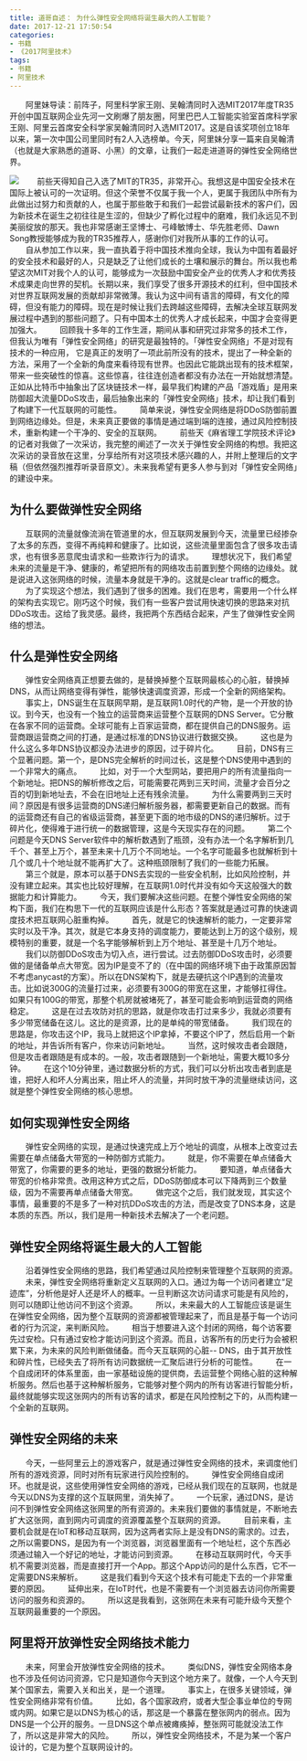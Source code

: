 ```yaml
---
title: 道哥自述： 为什么弹性安全网络将诞生最大的人工智能？
date: 2017-12-21 17:50:54
categories:
- 书籍
- 《2017阿里技术》
tags:
- 书籍
- 阿里技术
---
```

　　阿里妹导读：前阵子，阿里科学家王刚、吴翰清同时入选MIT2017年度TR35 开创中国互联网企业先河一文刷爆了朋友圈，阿里巴巴人工智能实验室首席科学家王刚、阿里云首席安全科学家吴翰清同时入选MIT2017。这是自该奖项创立18年以来，第一次中国公司里同时有2人入选榜单。今天，阿里妹分享一篇来自吴翰清（也就是大家熟悉的道哥、小黑）的文章，让我们一起走进道哥的弹性安全网络世界。
<!--more-->
![](/uploads/2017/12/alibaba_daoge_01.png)
　　前些天得知自己入选了MIT的TR35，非常开心。我想这是中国安全技术在国际上被认可的一次证明。但这个荣誉不仅属于我一个人，更属于我团队中所有为此做出过努力和贡献的人，也属于那些敢于和我们一起尝试最新技术的客户们，因为新技术在诞生之初往往是生涩的，但缺少了孵化过程中的磨难，我们永远见不到美丽绽放的那天。我也非常感谢王坚博士、弓峰敏博士、华先胜老师、Dawn Song教授能够成为我的TR35推荐人，感谢你们对我所从事的工作的认可。
　　自从参加工作以来，我一直执着于将中国技术推向全球，我认为中国有着最好的安全技术和最好的人，只是缺乏了让他们成长的土壤和展示的舞台。所以我也希望这次MIT对我个人的认可，能够成为一次鼓励中国安全产业的优秀人才和优秀技术成果走向世界的契机。长期以来，我们享受了很多开源技术的红利，但中国技术对世界互联网发展的贡献却非常微薄。我认为这中间有语言的障碍，有文化的障碍，但没有能力的障碍。现在是时候让我们去跨越这些障碍，去解决全球互联网发展过程中遇到的那些问题了。只有中国本土的优秀人才成长起来，中国才会变得更加强大。
　　回顾我十多年的工作生涯，期间从事和研究过非常多的技术工作，但我认为唯有「弹性安全网络」的研究是最独特的。「弹性安全网络」不是对现有技术的一种应用， 它是真正的发明了一项此前所没有的技术，提出了一种全新的方法，采用了一个全新的角度来看待现有世界。也因此它能跳出现有的技术框架，带来一些突破性的惊喜。这些惊喜，往往连创造者都没有办法在一开始就想清楚。正如从比特币中抽象出了区块链技术一样，最早我们构建的产品「游戏盾」是用来防御超大流量DDoS攻击，最后抽象出来的「弹性安全网络」技术，却让我们看到了构建下一代互联网的可能性。
　　简单来说，弹性安全网络是将DDoS防御前置到网络边缘处。但是，未来真正要做的事情是通过端到端的连接，通过风险控制技术，重新构建一个干净的、安全的互联网。
　　前些天《麻省理工学院技术评论》的记者对我做了一次采访，我完整的阐述了一次关于弹性安全网络的构想。我把这次采访的录音放在这里，分享给所有对这项技术感兴趣的人，并附上整理后的文字稿（但依然强烈推荐听录音原文）。未来我希望有更多人参与到对「弹性安全网络」的建设中来。

## 为什么要做弹性安全网络 ##
　　互联网的流量就像流淌在管道里的水，但互联网发展到今天，流量里已经掺杂了太多的东西，变得不再纯粹和健康了。比如说，这些流量里面包含了很多攻击请求，也有很多恶意爬虫请求和一些欺诈行为的请求。
　　理想状况下，我们希望未来的流量是干净、健康的，希望把所有的网络攻击前置到整个网络的边缘处。就是说进入这张网络的时候，流量本身就是干净的。这就是clear traffic的概念。
　　为了实现这个想法，我们遇到了很多的困难。我们在思考，需要用一个什么样的架构去实现它。刚巧这个时候，我们有一些客户尝试用快速切换的思路来对抗DDoS攻击。这给了我灵感。最终，我把两个东西结合起来，产生了做弹性安全网络的想法。

## 什么是弹性安全网络 ##
　　弹性安全网络真正想要去做的，是替换掉整个互联网最核心的心脏，替换掉DNS，从而让网络变得有弹性，能够快速调度资源，形成一个全新的网络架构。
　　事实上，DNS诞生在互联网早期，是互联网1.0时代的产物，是一个开放的协议。到今天，也没有一个独立的运营商来运营整个互联网的DNS Server。它分散在各家不同的运营商。全球可能有上百家运营商，都在提供自己的DNS服务。运营商跟运营商之间的打通，是通过标准的DNS协议进行数据交换。
　　这也是为什么这么多年DNS协议都没办法进步的原因，过于碎片化。
　　目前，DNS有三个显著问题。第一个，是DNS完全解析的时间过长，这是整个DNS使用中遇到的一个非常大的痛点。
　　比如，对于一个大型网站，要把用户的所有流量指向一个新地址。把DNS的解析修改之后，可能需要花两到三天时间，流量才会百分之百的切到新地址去，不会在旧地址上还有残余流量。
　　为什么需要两到三天时间？原因是有很多运营商的DNS递归解析服务器，都需要更新自己的数据。而有的运营商还有自己的省级运营商，甚至更下面的地市级的DNS的递归解析。过于碎片化，使得难于进行统一的数据管理，这是今天现实存在的问题。
　　第二个问题是今天DNS Server软件中的解析数遇到了瓶颈，没有办法一个名字解析到几千个、甚至上万个，甚至未来十几万个不同地址。一个名字可能最多也就解析到十几个或几十个地址就不能再扩大了。这种瓶颈限制了我们的一些能力拓展。
　　第三个就是，原本可以基于DNS去实现的一些安全机制，比如风险控制，并没有建立起来。其实也比较好理解，在互联网1.0时代并没有如今天这般强大的数据能力和计算能力。
　　今天，我们要解决这些问题。在整个弹性安全网络的架构下面，我们在构思下一代的互联网应该是什么形态？答案就是通过可靠的快速调度技术把互联网心脏重构掉。
　　首先，就是它的快速解析的能力，一定要非常实时以及干净。其次，就是它本身支持的调度能力，要能达到上万的这个级别，规模特别的重要，就是一个名字能够解析到上万个地址、甚至是十几万个地址。
　　我们以防御DDoS攻击为切入点，进行尝试。过去防御DDoS攻击时，必须要做的是储备单点大带宽。因为IP是变不了的（在中国的网络环境下由于政策原因暂不考虑anycast的方案）。所以在DNS架构下，就是去硬抗这个IP遇到的流量攻击。比如说300G的流量打过来，必须要有300G的带宽在这里，才能够扛得住。如果只有100G的带宽，那整个机房就被堵死了，甚至可能会影响到运营商的网络稳定。
　　这是在过去攻防对抗的思路，就是你攻击打过来多少，我就必须要有多少带宽储备在这儿。这比的是资源，比的是单纯的带宽储备。
　　我们现在的思路是，你攻击这个IP，我马上就把这个IP拿掉，不要这个IP了，然后启用一个新的地址，并告诉所有客户，你来访问新地址。
　　当然，这时候攻击者会跟随，但是攻击者跟随是有成本的。一般，攻击者跟随到一个新地址，需要大概10多分钟。
　　在这个10分钟里，通过数据分析的方式，我们可以分析出攻击者到底是谁，把好人和坏人分离出来，阻止坏人的流量，并同时放干净的流量继续访问，这就是整个弹性安全网络的核心思想。

## 如何实现弹性安全网络 ##
　　弹性安全网络的实现，是通过快速完成上万个地址的调度，从根本上改变过去需要在单点储备大带宽的一种防御方式能力。
　　就是，你不需要在单点储备大带宽了，你需要的更多的地址，更强的数据分析能力。
　　要知道，单点储备大带宽的价格非常贵。改用这种方式之后，DDoS防御成本可以下降两到三个数量级，因为不需要再单点储备大带宽。
　　做完这个之后，我们就发现，其实这个事情，最重要的不是多了一种对抗DDoS攻击的方法，而是改变了DNS本身，这是本质的东西。所以，我们是用一种新技术去解决了一个老问题。

## 弹性安全网络将诞生最大的人工智能 ##
　　沿着弹性安全网络的思路，我们希望通过风险控制来管理整个互联网的资源。
　　未来，弹性安全网络将重新定义互联网的入口。通过为每一个访问者建立“足迹库”，分析他是好人还是坏人的概率。一旦判断这次访问请求可能是有风险的，则可以随即让他访问不到这个资源。
　　所以，未来最大的人工智能应该是诞生在弹性安全网络，因为整个互联网的资源都被管理起来了，而且是基于每一个访问者的行为沉淀，来判断风险。
　　相当于想要进入这个封闭的网络，每个访客要先过安检。只有通过安检才能访问到这个资源。而且，访客所有的历史行为会被积累下来，为未来的风险判断做储备。而今天互联网的心脏-- DNS，由于其开放性和碎片性，已经失去了将所有访问数据统一汇聚后进行分析的可能性。
　　在一个自成闭环的体系里面，由一家基础设施的提供商，去运营整个网络心脏的这种解析服务。然后也基于这种解析服务，它能够对整个网内的所有访客进行智能分析，最终就能够实现这张网内的所有访客的请求，都是在风险控制之下的，从而构建一个全新的互联网。

## 弹性安全网络的未来 ##
　　今天，一些阿里云上的游戏客户，就是通过弹性安全网络的技术，来调度他们所有的游戏资源，同时对所有玩家进行风险控制的。
　　弹性安全网络自成闭环。也就是说，这些使用弹性安全网络的游戏，已经从我们现在的互联网，也就是今天以DNS为支撑的这个互联网里，消失掉了。
　　一个玩家，通过DNS，是访问不到弹性安全网络这张网里的所有资源的。未来我们要做的事情就是，不断地去扩大这张网，直到网内可调度的资源覆盖整个互联网的资源。
　　目前来看，主要机会就是在IoT和移动互联网，因为这两者实际上是没有DNS的需求的。过去，之所以需要DNS，是因为有一个浏览器，浏览器里面有一个地址栏，这个东西必须通过输入一个好记的地址，才能访问到资源。
　　在移动互联网时代，今天手机不需要浏览器，而是直接打开一个App。那这个App访问的是什么东西，它不一定需要DNS来解析。
　　这是我们看到今天这个技术有可能走下去的一个非常重要的原因。
　　延伸出来，在IoT时代，也是不需要有一个浏览器去访问你所需要访问的服务和资源的。
　　所以这是我看到，这张网在未来有可能升级今天整个互联网最重要的一个原因。

## 阿里将开放弹性安全网络技术能力 ##
　　未来，阿里会开放弹性安全网络的技术。
　　类似DNS，弹性安全网络本身也不涉及任何访问资源，它只是知道你今天到这个地方来了。就像，一个人今天到某个国家去，需要入关和出关，是一个道理。
　　事实上，在很多关键领域，弹性安全网络非常有价值。
　　比如，各个国家政府，或者大型企事业单位的专网或内网。如果它是以DNS为核心的话，那这是一个暴露在整张网内的弱点。因为DNS是一个公开的服务。一旦DNS这个单点被瘫痪掉，整张网可能就没法工作了，所以这是非常大的风险。
　　所以，弹性安全网络技术，不是为某一个客户设计的，它是为整个互联网设计的。